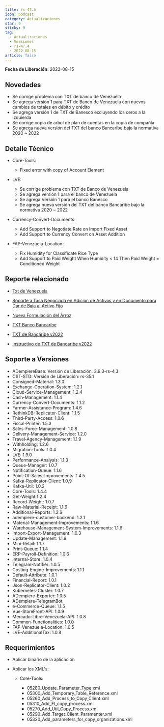 ```yaml
---
title: rs-47.6
icon: podcast
category: Actualizaciones
star: 9
sticky: 9
tag:
  - Actualizaciones
  - Versiones
  - rs-47.4
  - 2022-08-15
article: false
---
```


**Fecha de Liberación:** 2022-08-15

## Novedades

- Se corrige problema con TXT de banco de Venezuela
- Se agrega version 1 para TXT de Banco de Venezuela con nuevos cambios de totales en débito y crédito
- Se agrega versión 1 de TXT de Banesco excluyendo los ceros a la izquierda
- Se corrige copia de arbol de plan de cuentas en la copia de compañía
- Se agrega nueva versión del TXT del banco Bancaribe bajo la normativa 2020 ~ 2022

## Detalle Técnico

- Core-Tools:

  - Fixed error with copy of Account Element

- LVE:

  - Se corrige problema con TXT de Banco de Venezuela
  - Se agrega versión 1 para el banco de Venezuela
  - Se agrega Versión 1 para el banco Banesco
  - Se agrega nueva versión del TXT del banco Bancaribe bajo la normativa 2020 ~ 2022

- Currency-Convert-Documents:

  - Add Support to Negotiate Rate on Import Fixed Asset
  - Add Support to Currency Convert on Asset Addition

- FAP-Venezuela-Location:

  - Fix Humidity for Classificate Rice Type
  - Add Support to Paid Weight When Humidity < 14 Then Paid Weight = Conditioned Weight

## Reporte relacionado

- [Txt de Venezuela](https://github.com/erpcya/CONTROL-ANCA/issues/221)

- [Soporte a Tasa Negociada en Adicion de Activos y en Documento para Dar de Baja al Activo Fijo](https://github.com/erpcya/Control-INALSA/issues/89)
  
- [Nueva Formulación del Arroz](https://github.com/erpcya/Control-VEALCA/issues/168)
  
- [TXT Banco Bancaribe](https://github.com/erpcya/Control-PROSEIN/issues/259)

- [TXT de Bancaribe v2022](https://github.com/adempiere/LVE/issues/51)
  
- [Instructivo de TXT de Bancaribe v2022](https://stackoverflow.com/c/erpya/questions/326/327#327)

## Soporte a Versiones

- ADempiereBase: Versión de Liberación: 3.9.3-rs-4.3
- CST-STD: Versión de Liberación: rs-35.1
- Consigned-Material: 1.3.0
- Exchange-Operation-System: 1.2.1
- Cloud-Service-Management: 1.2.4
- Cash-Management: 1.1.4
- Currency-Convert-Documents: 1.1.2
- Farmer-Assistance-Program: 1.4.6
- RethinkDB-Replicator-Client: 1.1.5
- Third-Party-Access: 1.0.6
- Fiscal-Printer: 1.5.3
- Sales-Force-Management: 1.0.8
- Delivery-Management-Service: 1.2.0
- Travel-Agency-Management: 1.1.9
- Withholding: 1.2.6
- Migration-Tools: 1.0.4
- LVE: 1.9.0
- Performance-Analysis: 1.1.3
- Queue-Manager: 1.0.7
- Notification-Queue: 1.1.6
- Point-Of-Sales-Improvements: 1.4.5
- Kafka-Replicator-Client: 1.0.9
- Kafka-Util: 1.0.2
- Core-Tools: 1.4.4
- Get-Weight:1.2.4
- Record-Weight: 1.0.7
- Raw-Material-Receipt: 1.1.6
- Additional-Reports: 1.2.6
- adempiere-customer-backend: 1.2.1
- Material-Management-Improvements: 1.1.6
- Warehouse-Management-System-Improvements: 1.1.6
- Import-Export-Management: 1.0.3
- Update-Management: 1.1.9
- Mini-Retail: 1.1.7
- Print-Queue: 1.1.4
- ERP-Payroll-Definition: 1.0.6
- Internal-Store: 1.0.4
- Telegram-Notifier: 1.0.5
- Costing-Engine-Improvements: 1.1.1
- Default-Attribute: 1.0.1
- Financial-Report: 1.0.1
- Json-Replicator-Client: 1.0.2
- Kubernetes-Cluster: 1.0.7
- ADempiere-Exporter: 1.0.5
- ADempiere-TelegramBot
- e-Commerce-Queue: 1.1.5
- Vue-StoreFront-API: 1.0.9
- Mercado-Libre-Venezuela-API: 1.0.8
- Common-Functionalities: 1.0.0
- FAP-Venezuela-Location: 1.0.5
- LVE-AdditionalTax: 1.0.8


## Requerimientos

- Aplicar binario de la aplicación
- Aplicar los XML's:

  - Core-Tools:

    - 05280_Update_Parameter_Type.xml
    - 05300_Add_Temporary_Table_Reference.xml
    - 05260_Add_Process_to_Copy_Client.xml
    - 05310_Add_FI_copy_process.xml
    - 05270_Add_Util_Copy_Process.xml
    - 05290_Add_Target_Client_Paramenter.xml
    - 05320_Add_parameters_for_copy_organizations.xml
